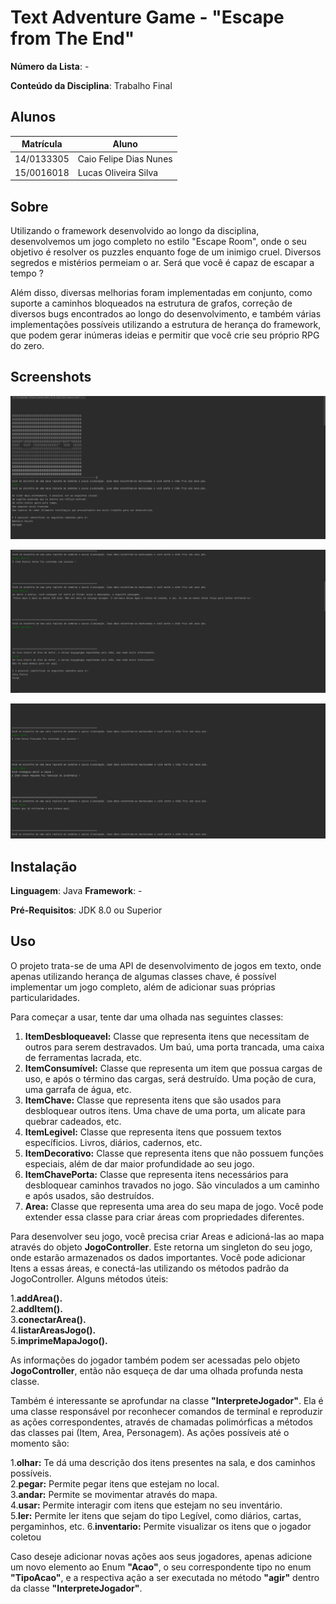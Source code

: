 # Text Adventure Game - "Escape from The End"

**Número da Lista**: - 

**Conteúdo da Disciplina**: Trabalho Final 

## Alunos
|Matrícula | Aluno |
| -- | -- |
| 14/0133305  |  Caio Felipe Dias Nunes |
| 15/0016018  |  Lucas Oliveira Silva |

## Sobre 
Utilizando o framework desenvolvido ao longo da disciplina, desenvolvemos um jogo completo no estilo "Escape Room", onde o seu objetivo é resolver os puzzles enquanto foge de um inimigo cruel. Diversos segredos e mistérios permeiam o ar. Será que você é capaz de escapar a tempo ?

Além disso, diversas melhorias foram implementadas em conjunto, como suporte a caminhos bloqueados na estrutura de grafos, correção de diversos bugs encontrados ao longo do desenvolvimento, e também várias implementações possíveis utilizando a estrutura de herança do framework, que podem gerar inúmeras ideias e permitir que você crie seu próprio RPG do zero.


## Screenshots
![Print 1](Imagens/imagem1.PNG)

![Print 2](Imagens/imagem2.PNG)

![Print 3](Imagens/imagem3.PNG)


## Instalação 
**Linguagem**: Java
**Framework**: -  

**Pré-Requisitos**: 
JDK 8.0 ou Superior

## Uso 
O projeto trata-se de uma API de desenvolvimento de jogos em texto, onde apenas utilizando herança de algumas classes chave, é possível implementar um jogo completo, além de adicionar suas próprias particularidades.

Para começar a usar, tente dar uma olhada nas seguintes classes:

1. **ItemDesbloqueavel:** Classe que representa itens que necessitam de outros para serem destravados. Um baú, uma porta trancada, uma caixa de ferramentas lacrada, etc.
2. **ItemConsumível:** Classe que representa um item que possua cargas de uso, e após o término das cargas, será destruído. Uma poção de cura, uma garrafa de água, etc.
3. **ItemChave:** Classe que representa itens que são usados para desbloquear outros itens. Uma chave de uma porta, um alicate para quebrar cadeados, etc.
4. **ItemLegivel:** Classe que representa itens que possuem textos específicios. Livros, diários, cadernos, etc.
5. **ItemDecorativo:** Classe que representa itens que não possuem funções especiais, além de dar maior profundidade ao seu jogo.
6. **ItemChavePorta:** Classe que representa itens necessários para desbloquear caminhos travados no jogo. São vinculados a um caminho e após usados, são destruídos.
7. **Area:** Classe que representa uma area do seu mapa de jogo. Você pode extender essa classe para criar áreas com propriedades diferentes.

Para desenvolver seu jogo, você precisa criar Areas e adicioná-las ao mapa através do objeto **JogoController**. Este retorna um singleton do seu jogo, onde estarão armazenados os dados importantes. Você pode adicionar Itens a essas áreas, e conectá-las utilizando os métodos padrão da JogoController. Alguns métodos úteis:

1.**addArea().**   
2.**addItem().**   
3.**conectarArea().**   
4.**listarAreasJogo().**   
5.**imprimeMapaJogo().**   

As informações do jogador também podem ser acessadas pelo objeto **JogoController**, então não esqueça de dar uma olhada profunda nesta classe.

Também é interessante se aprofundar na classe **"InterpreteJogador"**. Ela é uma classe responsável por reconhecer comandos de terminal e reproduzir as ações correspondentes, através de chamadas polimórficas a métodos das classes pai (Item, Area, Personagem). As ações possíveis até o momento são:

1.**olhar:** Te dá uma descrição dos itens presentes na sala, e dos caminhos possíveis.  
2.**pegar:** Permite pegar itens que estejam no local.  
3.**andar:** Permite se movimentar através do mapa.   
4.**usar:** Permite interagir com itens que estejam no seu inventário.   
5.**ler:** Permite ler itens que sejam do tipo Legível, como diários, cartas, pergaminhos, etc. 
6.**inventario:** Permite visualizar os itens que o jogador coletou

Caso deseje adicionar novas ações aos seus jogadores, apenas adicione um novo elemento ao Enum **"Acao"**, o seu correspondente tipo no enum **"TipoAcao"**, e a respectiva ação a ser executada no método **"agir"** dentro da classe **"InterpreteJogador"**.
